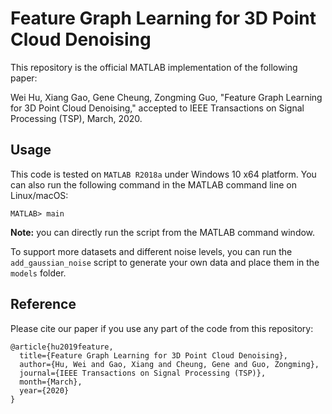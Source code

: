 # Feature Graph Learning for 3D Point Cloud Denoising

This repository is the official MATLAB implementation of the following paper:

Wei Hu, Xiang Gao, Gene Cheung, Zongming Guo, "Feature Graph Learning for 3D Point Cloud Denoising," accepted to IEEE Transactions on Signal Processing (TSP), March, 2020.

## Usage

This code is tested on `MATLAB R2018a` under Windows 10 x64 platform. You can also run the following command in the MATLAB command line on Linux/macOS:

```
MATLAB> main
```

**Note:** you can directly run the script from the MATLAB command window.

To support more datasets and different noise levels, you can run the `add_gaussian_noise` script to generate your own data and place them in the `models` folder.

## Reference

Please cite our paper if you use any part of the code from this repository:

```
@article{hu2019feature,
  title={Feature Graph Learning for 3D Point Cloud Denoising},
  author={Hu, Wei and Gao, Xiang and Cheung, Gene and Guo, Zongming},
  journal={IEEE Transactions on Signal Processing (TSP)},
  month={March},
  year={2020}
}
```

